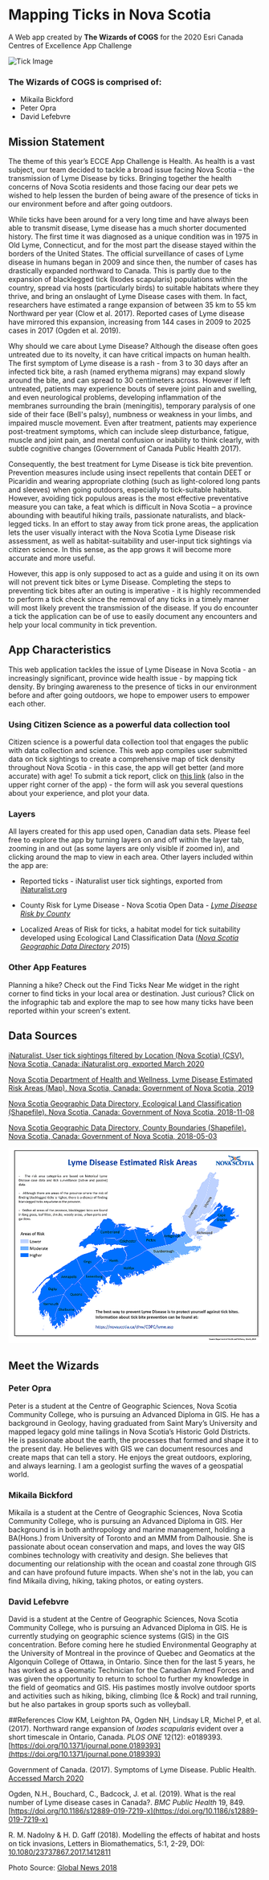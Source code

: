 # Mapping Ticks in Nova Scotia
A Web app created by **The Wizards of COGS** for the 2020 Esri Canada Centres of Excellence App Challenge

![Tick Image](https://shawglobalnews.files.wordpress.com/2017/08/wx104-73_2017_222714_high.jpg?quality=70&strip=all&w=650&h=379&crop=1 "Tick")

### The Wizards of COGS is comprised of:
* Mikaila Bickford
* Peter Opra
* David Lefebvre 


## Mission Statement

The theme of this year’s ECCE App Challenge is Health. As health is a vast subject, our team decided to tackle a broad issue facing Nova Scotia – the transmission of Lyme Disease by ticks. Bringing together the health concerns of Nova Scotia residents and those facing our dear pets we wished to help lessen the burden of being aware of the presence of ticks in our environment before and after going outdoors. 

While ticks have been around for a very long time and have always been able to transmit disease, Lyme disease has a much shorter documented history. The first time it was diagnosed as a unique condition was in 1975 in Old Lyme, Connecticut, and for the most part the disease stayed within the borders of the United States. The official surveillance of cases of Lyme disease in humans began in 2009 and since then, the number of cases has drastically expanded northward to Canada. This is partly due to the expansion of blacklegged tick (Ixodes scapularis) populations within the country, spread via hosts (particularly birds) to suitable habitats where they thrive, and bring an onslaught of Lyme Disease cases with them. In fact, researchers have estimated a range expansion of between 35 km to 55 km Northward per year (Clow et al. 2017). Reported cases of Lyme disease have mirrored this expansion, increasing from 144 cases in 2009 to 2025 cases in 2017 (Ogden et al. 2019). 

Why should we care about Lyme Disease? Although the disease often goes untreated due to its novelty, it can have critical impacts on human health. The first symptom of Lyme disease is a rash - from 3 to 30 days after an infected tick bite, a rash (named erythema migrans) may expand slowly around the bite, and can spread to 30 centimeters across. However if left untreated, patients may experience bouts of severe joint pain and swelling, and even neurological problems, developing inflammation of the membranes surrounding the brain (meningitis), temporary paralysis of one side of their face (Bell's palsy), numbness or weakness in your limbs, and impaired muscle movement. Even after treatment, patients may experience post-treatment symptoms, which can include sleep disturbance, fatigue, muscle and joint pain, and mental confusion or inability to think clearly, with subtle cognitive changes (Government of Canada Public Health 2017). 

Consequently, the best treatment for Lyme Disease is tick bite prevention. Prevention measures include using insect repellents that contain DEET or Picaridin and wearing appropriate clothing (such as light-colored long pants and sleeves) when going outdoors, especially to tick-suitable habitats. However, avoiding tick populous areas is the most effective preventative measure you can take, a feat which is difficult in Nova Scotia – a province abounding with beautiful hiking trails, passionate naturalists, and black-legged ticks. In an effort to stay away from tick prone areas, the application lets the user visually interact with the Nova Scotia Lyme Disease risk assessment, as well as habitat-suitability and user-input tick sightings via citizen science. In this sense, as the app grows it will become more accurate and more useful.  

However, this app is only supposed to act as a guide and using it on its own will not prevent tick bites or Lyme Disease. Completing the steps to preventing tick bites after an outing is imperative - it is highly recommended to perform a tick check since the removal of any ticks in a timely manner will most likely prevent the transmission of the disease. If you do encounter a tick the application can be of use to easily document any encounters and help your local community in tick prevention.  

## App Characteristics

This web application tackles the issue of Lyme Disease in Nova Scotia - an increasingly significant, province wide health issue - by mapping tick density. By bringing awareness to the presence of ticks in our environment before and after going outdoors, we hope to empower users to empower each other. 

### Using Citizen Science as a powerful data collection tool 
Citizen science is a powerful data collection tool that engages the public with data collection and science. This web app compiles user submitted data on tick sightings to create a comprehensive map of tick density throughout Nova Scotia - in this case, the app will get better (and more accurate) with age! To submit a tick report, click on [this link](https://survey123.arcgis.com/share/0d735d3f194e41cf8a61c2aacbd01fa7) (also in the upper right corner of the app) - the form will ask you several questions about your experience, and plot your data.  

### Layers
All layers created for this app used open, Canadian data sets. Please feel free to explore the app by turning layers on and off within the layer tab, zooming in and out (as some layers are only visible if zoomed in), and clicking around the map to view in each area. Other layers included within the app are: 

* Reported ticks - iNaturalist user tick sightings, exported from [iNaturalist.org](https://www.inaturalist.org/)

* County Risk for Lyme Disease - Nova Scotia Open Data - *[Lyme Disease Risk by County](https://novascotia.ca/dhw/CDPC/lyme.asp)*

* Localized Areas of Risk for ticks, a habitat model for tick suitability developed using Ecological Land Classification Data (*[Nova Scotia Geographic Data Directory](https://nsgi.novascotia.ca/gdd/) 2015*) 

### Other App Features 

Planning a hike? Check out the Find Ticks Near Me widget in the right corner to find ticks in your local area or destination. Just curious? Click on the infographic tab and explore the map to see how many ticks have been reported within your screen's extent. 

## Data Sources

[iNaturalist, User tick sightings filtered by Location (Nova Scotia) (CSV). Nova Scotia, Canada: iNaturalist.org, exported March 2020](inaturalist.org)  

[Nova Scotia Department of Health and Wellness, Lyme Disease Estimated Risk Areas (Map). Nova Scotia, Canada: Government of Nova Scotia, 2019](https://novascotia.ca/dhw/CDPC/images/LymeDisease_County_Web_201903-1000.png) 

[Nova Scotia Geographic Data Directory, Ecological Land Classification (Shapefile). Nova Scotia, Canada: Government of Nova Scotia, 2018-11-08](https://nsgi.novascotia.ca/gdd/) 

[Nova Scotia Geographic Data Directory, County Boundaries (Shapefile). Nova Scotia, Canada: Government of Nova Scotia, 2018-05-03](https://nsgi.novascotia.ca/gdd/) 

[![Lyme Disease Risk by County](images/LymeDisease_County_Web_201903-1000.png "Nova Scotia Lyme Disease Risk by County")](https://novascotia.ca/dhw/CDPC/images/LymeDisease_County_Web_201903-1000.png)


## Meet the Wizards
### Peter Opra
Peter is a student at the Centre of Geographic Sciences, Nova Scotia Community College, who is pursuing an Advanced Diploma in GIS. He has a background in Geology, having graduated from Saint Mary’s University and mapped legacy gold mine tailings in Nova Scotia’s Historic Gold Districts. He is passionate about the earth, the processes that formed and shape it to the present day. He believes with GIS we can document resources and create maps that can tell a story. He enjoys the great outdoors, exploring, and always learning. I am a geologist surfing the waves of a geospatial world. 

### Mikaila Bickford
Mikaila is a student at the Centre of Geographic Sciences, Nova Scotia Community College, who is pursuing an Advanced Diploma in GIS. Her background is in both anthropology and marine management, holding a BA(Hons.) from University of Toronto and an MMM from Dalhousie. She is passionate about ocean conservation and maps, and loves the way GIS combines technology with creativity and design. She believes that documenting our relationship with the ocean and coastal zone through GIS and can have profound future impacts. When she's not in the lab, you can find Mikaila diving, hiking, taking photos, or eating oysters. 

### David Lefebvre
David is a student at the Centre of Geographic Sciences, Nova Scotia Community College, who is pursuing an Advanced Diploma in GIS. He is currently studying on geographic science systems (GIS) in the GIS concentration. Before coming here he studied Environmental Geography at the University of Montreal in the province of Quebec and Geomatics at the Algonquin College of Ottawa, in Ontario. Since then for the last 5 years, he has worked as a Geomatic Technician for the Canadian Armed Forces and was given the opportunity to return to school to further my knowledge in the field of geomatics and GIS. His pastimes mostly involve outdoor sports and activities such as hiking, biking, climbing (Ice & Rock) and trail running, but he also partakes in group sports such as volleyball. 


##References 
Clow KM, Leighton PA, Ogden NH, Lindsay LR, Michel P, et al. (2017). Northward range expansion of *Ixodes scapularis* evident over a short timescale in Ontario, Canada. *PLOS ONE* 12(12): e0189393. [https://doi.org/10.1371/journal.pone.0189393](https://doi.org/10.1371/journal.pone.0189393)

Government of Canada. (2017). Symptoms of Lyme Disease. Public Health. [Accessed March 2020](https://www.canada.ca/en/public-health/services/diseases/lyme-disease/symptoms-lyme-disease.html)

Ogden, N.H., Bouchard, C., Badcock, J. et al. (2019). What is the real number of Lyme disease cases in Canada?. *BMC Public Health* 19, 849. [https://doi.org/10.1186/s12889-019-7219-x](https://doi.org/10.1186/s12889-019-7219-x)

R. M. Nadolny & H. D. Gaff (2018). Modelling the effects of habitat and hosts on tick invasions, Letters in Biomathematics, 5:1, 2-29, DOI: [10.1080/23737867.2017.1412811](https://www.tandfonline.com/doi/citedby/10.1080/23737867.2017.1412811?scroll=top&needAccess=true)

Photo Source: [Global News 2018](https://globalnews.ca/news/4197168/tick-forecast-lyme-disease-canada-2018/)
